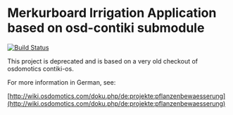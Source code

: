 # Merkurboard Irrigation Application based on osd-contiki submodule

[![Build Status](https://secure.travis-ci.org/contiki-os/contiki.png)](http://travis-ci.org/contiki-os/contiki)

This project is deprecated and is based on a very old checkout of osdomotics contiki-os.

For more information in German, see:

[http://wiki.osdomotics.com/doku.php/de:projekte:pflanzenbewaesserung](http://wiki.osdomotics.com/doku.php/de:projekte:pflanzenbewaesserung)

